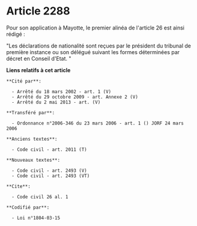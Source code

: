# Article 2288

Pour son application à Mayotte, le premier alinéa de l'article 26 est ainsi rédigé :

"Les déclarations de nationalité sont reçues par le président du tribunal de première instance ou son délégué suivant les
formes déterminées par décret en Conseil d'Etat. "

**Liens relatifs à cet article**

	**Cité par**:

	  - Arrêté du 18 mars 2002 - art. 1 (V)
	  - Arrêté du 29 octobre 2009 - art. Annexe 2 (V)
	  - Arrêté du 2 mai 2013 - art. (V)

	**Transféré par**:

	  - Ordonnance n°2006-346 du 23 mars 2006 - art. 1 () JORF 24 mars 2006

	**Anciens textes**:

	  - Code civil - art. 2011 (T)

	**Nouveaux textes**:

	  - Code civil - art. 2493 (V)
	  - Code civil - art. 2493 (VT)

	**Cite**:

	  - Code civil 26 al. 1

	**Codifié par**:

	  - Loi n°1804-03-15
